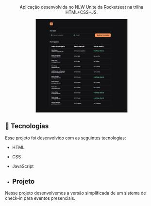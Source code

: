 <p align="center">
Aplicação desenvolvida no NLW Unite da Rocketseat na trilha HTML+CSS+JS.
</p>

<p align="center">
  <img alt="Preview do projeto desenvolvido." src="/project.png" width="60%">
</p>


## 🚀 Tecnologias

Esse projeto foi desenvolvido com as seguintes tecnologias:

- HTML
- CSS
- JavaScript

- ## Projeto

Nesse projeto desenvolvemos a versão simplificada de um sistema de check-in para eventos presenciais.
